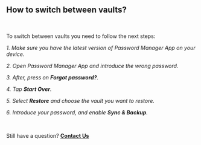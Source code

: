 <!-- 
---
title: How to switch between vaults?
--- 
-->

## **How to switch between vaults?**

<br />

To switch between vaults you need to follow the next steps:

*1. Make sure you have the latest version of Password Manager App on your device.*

*2. Open Password Manager App and introduce the wrong password.*

*3. After, press on **Forgot password?**.*

*4. Tap **Start Over**.*

*5. Select **Restore** and choose the vault you want to restore.*

*6. Introduce your password, and enable **Sync & Backup**.*

<br />

Still have a question?
[**Contact Us**](passwords://contact?subject=How%20to%20switch%20between%20vaults%3F)
